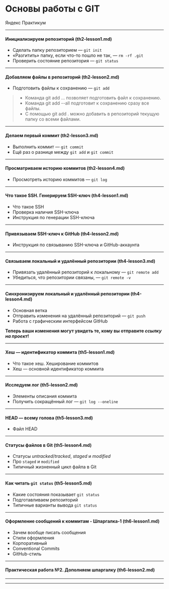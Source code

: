 # Основы работы с GIT  

Яндекс Практикум  

---

#### Инициализируем репозиторий (th2-lesson1.md)  

- Сделать папку репозиторием — `git init`  
- «Разгитить» папку, если что-то пошло не так, — `rm -rf .git`  
- Проверить состояние репозитория — `git status`  

---

#### Добавляем файлы в репозиторий (th2-lesson2.md)  

- Подготовить файлы к сохранению — `git add`

> - Команда git add <file-name>... позволяет подготовить файл к сохранению.  
> - Команда git add --all подготовит к сохранению сразу все файлы.  
> - С помощью git add . можно добавить в репозиторий текущую папку со всеми файлами.  

---

#### Делаем первый коммит (th2-lesson3.md)  

- Выполнить коммит — `git commit`  
- Ещё раз о разнице между `git add` и `git commit`  

---

#### Просматриваем историю коммитов (th2-lesson4.md)  

- Просмотреть историю коммитов — `git log`  

---

#### Что такое SSH. Генерируем SSH-ключ (th4-lesson1.md)  

- Что такое SSH  
- Проверка наличия SSH-ключа  
- Инструкция по генерации SSH-ключа   

---

#### Привязываем SSH-ключ к GitHub (th4-lesson2.md)  

- Инструкция по связыванию SSH-ключа и GitHub-аккаунта  

---

#### Связываем локальный и удалённый репозитории (th4-lesson3.md)  

- Привязать удалённый репозиторий к локальному — `git remote add`  
- Убедиться, что репозитории связаны, — `git remote -v`  

---

#### Синхронизируем локальный и удалённый репозитории (th4-lesson4.md)  

- Основная ветка  
- Отправить изменения на удалённый репозиторий — `git push`  
- Работа с графическим интерфейсом GitHub  

__Теперь ваши изменения могут увидеть те, кому вы отправите *ссылку на проект*!__  

---

#### Хеш — идентификатор коммита (th5-lesson1.md)  

- Что такое хеш. Хеширование коммитов  
- Хеш — основной идентификатор коммита  

---

#### Исследуем лог (th5-lesson2.md)  

- Элементы описания коммита  
- Получить сокращённый лог — `git log --oneline`  

---

#### HEAD — всему голова (th5-lesson3.md)  

- Файл HEAD  

---

#### Статусы файлов в Git (th5-lesson4.md)  

- Статусы *untracked*/*tracked*, *staged* и *modified*  
- Про `staged` и `modified`  
- Типичный жизненный цикл файла в Git  

---

#### Как читать `git status` (th5-lesson5.md)  

- Какие состояния показывает `git status`  
- Подготавливаем репозиторий  
- Типичные варианты вывода `git status`  

---

#### Оформление сообщений к коммитам - Шпаргалка-1 (th6-lesson1.md)  

- Зачем вообще писать сообщения  
- Стили оформления  
- Корпоративный  
- Conventional Commits  
- GitHub-стиль  

---

#### Практическая работа №2. Дополняем шпаргалку (th6-lesson2.md)  



---
---
